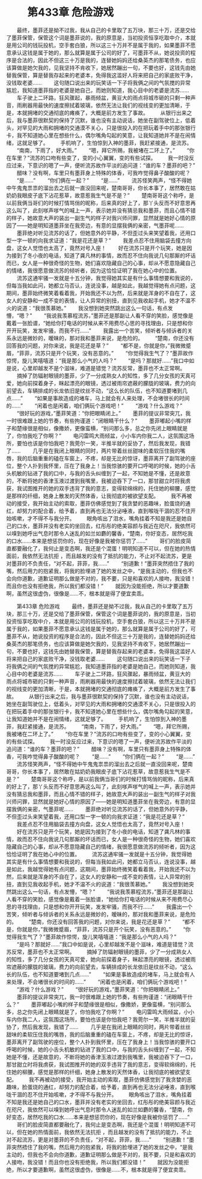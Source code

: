 # 　　第433章 危险游戏
　　最终，墨菲还是拗不过我，我从自己的卡里取了五万块，那三十万，还是交给了墨菲保管，保管这个词是墨菲说的，我的原意是，当初投资恒享吃取中介，本就是用公司的钱玩投机，空手套白狼，所以这三十万并不是属于我的，如果墨菲不愿意承认这钱是属于她的，那么就算是属于公司的好了，可墨菲不从，她说投资的程序是合法的，因此不但这三十万是我的，连替她妈妈还给桑英杰的那笔债务，也应该算做是她欠我的，见我坚持不肯收下，她居然蹦出一句，不要也好，这钱先由她替我保管，算是替我存起来的老婆本，免得我这滥好人将来把自己的家底败干净，没钱取老婆……
　　这句随口说出来的玩笑话一下子将我俩之间的气氛搅的异常尴尬，我知道墨菲指的老婆是她自己，而她则知道，我心目中的老婆是流苏……
　　车子驶上二环路，狂风骤起，暴雨倾盆，黄豆大的雨点将城市砸的只剩一种声音，雨刷器用最快的速度擦拭着玻璃，依然无法让我们的视线变的更加清晰，于是，本就拥堵的交通彻底的瘫痪了，大概是前方发生了事故。
　　从银行出来之后，我与墨菲很默契的保持了沉默，谁也没有主动说话，她坐在副驾驶位上，低着头，对罕见的大雨和拥堵的交通漠不关心，只是很投入的在把玩着手中的那张银行卡，我不知道她心里在想些什么，偶尔嘴角勾起的笑意，让我知道她并不是在闹情绪，这就足够了。
　　手机响了，生怕惊到入神的墨菲，我赶紧接通，是流苏。
　　“南南，下雨了，好大雨。”
　　“嗯，拜它所赐，我被堵在二环上了。”
　　“你在车里？”流苏的口吻有些变了，变的小心翼翼，变的有些试探。
　　我一时没反应过来，下意识的嗯了一声，便听流苏故作平淡的追问道：“谁的车？墨菲的吧？”
　　醋味？没有啊，车里只有墨菲身上特殊的体香，可我咋觉得鼻子酸酸的呢？
　　“是……”
　　“你们俩在一起？”
　　“是……”
　　流苏怪笑两声，“怪不得她中午鬼鬼祟祟的溜出去之后就一直没回来呢，楚南哥哥，你长本事了，居然敢在姑奶奶我眼皮子底下沾花惹草，故意惹我生气是不是？”
　　楚南哥哥这个称呼，是以前我俩当哥们的时候打情骂俏的昵称，后来真的好上了，那丫头反而不好意思再这么叫了，此刻嗲声嗲气的喊上一声，表示她并没有猜忌我和墨菲，而且心情不错的样子，她故意大声的装出一副生气的样子对我兴师问罪，显然就是她好心情的原因了——她是明知道墨菲坐在我旁边，有意的显摆我俩的亲密，气墨菲呢……
　　墨菲绝对听见流苏的话了，但她意外的平静，不但歪过头来笑望着我，还用口型一字一顿的向我求证道：“我是花还是草？”
　　我差点忍不住用脑袋去撞方向盘，这女人觉悟也太高了，竟然对号入座！
　　好在流苏只是开个玩笑，她是因为接到了冬小夜的电话，知道了龚凡林的事情，故而忍不住向我说几句那厮的坏话而已，女人是一种很奇怪的生物，她们喜欢隐藏自己的心事，却从不愿意隐藏自己的情绪，我很愿意做流苏的倾听者，因为这恰恰证明了我在她心中的位置。
　　流苏这通牢骚一发就是十五分钟，我觉得她其实是有什么事情想要和我说的，但每当我如此问，她都立马否认，连说没事，越是如此，我越觉得她有点问题，这期间，墨菲始终微笑着看着我，开始我还不以为然，后来就是浑身的不自在了，这女人的安静和一成不变的表情，让人异常的别扭，直到见我收起手机，她才不温不火的说道：“我很羡慕她。”
　　我没想到她突然跳出这么一句话，有点发懵，“嗯？”
　　“我说我羡慕程流苏，”墨菲还是那副让人看不穿的笑脸，感觉像是戴着一张脸谱，“她给你打电话的时候从来不用费尽心思的寻找理由，只是想和你开开玩笑，发发牢骚，而我不行……”
　　我露出一个苦笑，倾听者与倾诉者的关系永远是微妙的，暧昧的，那对我和墨菲来说，是危险的。
　　“楚南，你还没有回答我的问题，对你来说，我是花还是草？”
　　“都不是，你就是你，”我微微蹙眉，“菲菲，流苏只是开个玩笑，没有恶意的。”
　　“你觉得我生气了？”墨菲故作惊愕，旋儿笑嘻嘻道：“我是那么小气的人吗？”
　　“是吗？那就好……”我口中如是说，心里却越发不是个滋味，难道是错觉？流苏反常，墨菲也不太正常啊。
　　摘掉了防辐射眼镜的墨菲，少了一分成熟女人的知性，多了几分女孩的天真可爱，她向前探着身子，眯起漂亮的眼镜，透过被雨帘遮蔽的朦胧的玻璃，费力的向前望去，车辆排成的长龙依旧是纹丝不动，“这么长的队伍，也不知道要堵到几点……”
　　“如果是事故造成的堵车，马上就会有人来处理，不会堵很长的时间的……”
　　“闲着也是闲着，咱们俩玩个游戏吧！”
　　“游戏？什么游戏？”
　　“很好玩的游戏，”墨菲笑道：“你把眼睛闭上。”
　　墨菲的提议非常突兀，我一时很难跟上她的节奏，有些拘谨道：“闭眼睛干什么？”
　　墨菲嘟起小嘴的样子和楚缘很是相似，像撒娇，更像蛮横，“别问那么多，总之你先闭上眼睛就是了，你怕我吃了你啊？”
　　电闪雷鸣大雨倾盆，小小车内你我二人，这氛围这场所，要怕也该是你怕我吧？我莞尔一笑，半推半就的妥协了，然后我发现，我错了……
　　几乎是在我闭上眼睛的同时，两片带着丝丝甜味的柔软压住我的嘴唇，我的后脑重重的磕在车窗上，不疼，却是无比的惊讶，墨菲离开了副驾驶的座位，整个人扑到我怀里，压在了我身上！当我惊骇的要开口呼喝的时候，她的小舌头机敏的钻进了我的口中，与我的舌头纠缠到了一起，不知她是不懂，还是故意的，不断将她的香津玉液过渡到我嘴里，我被迫吞下了一口，那甘甜立时将我虏获，我试图推开的她的双手违背了我的意志，变得软绵绵的，托住她的柳腰，感觉是那样的纤细，她身上散发的天然体香，让我彻底的被欲望支配。
　　我不再被动的接受，我开始主动的索取，墨菲仿佛感觉到了我贪婪的恶趣味，脸蛋烧的通红，却努力的配合着，给予着，直到再也无法分泌唾液，直到喉咙干涸的忍不住开始咳嗽，才不得不与我分开。
　　眼角咳出了泪水，嘴角挂着不知是我还是她自己的口水，墨菲并没有老实的坐回去，红彤彤的绝美容颜与我近在咫尺，我依然可以嗅到她呼出气息时那令人迷乱的如兰如麝的馨香，“楚南，你好变态，居然吃我的口水……本来是想惩罚你的，现在好像是我被你惩罚了……”
　　哥们的脸皮简直都要融化了，我何止是变态啊，我还是个混蛋！明明知道不可以，但在她的热情面前，我依然无法抗拒 ，而且越发的没有了抵抗的能力，不止对不起流苏，更是对墨菲的不负责任，“对不起，菲菲，我……”
　　“别道歉！”墨菲突然捂住了我的嘴，然后用力的抱紧我，将我的脸埋进了她的发丝之中，“是我主动的，但我也不会向你道歉，道歉证明那么做是不对的，我不要，只是和喜欢的人接吻，我没错！而且你也没有拒绝我，所以我们都没错！”
　　就因为没能拒绝，所以才要道歉啊，虽然这很虚伪，很像是……不，根本就是得了便宜卖乖。

　　第433章 危险游戏
　　最终，墨菲还是拗不过我，我从自己的卡里取了五万块，那三十万，还是交给了墨菲保管，保管这个词是墨菲说的，我的原意是，当初投资恒享吃取中介，本就是用公司的钱玩投机，空手套白狼，所以这三十万并不是属于我的，如果墨菲不愿意承认这钱是属于她的，那么就算是属于公司的好了，可墨菲不从，她说投资的程序是合法的，因此不但这三十万是我的，连替她妈妈还给桑英杰的那笔债务，也应该算做是她欠我的，见我坚持不肯收下，她居然蹦出一句，不要也好，这钱先由她替我保管，算是替我存起来的老婆本，免得我这滥好人将来把自己的家底败干净，没钱取老婆……
　　这句随口说出来的玩笑话一下子将我俩之间的气氛搅的异常尴尬，我知道墨菲指的老婆是她自己，而她则知道，我心目中的老婆是流苏……
　　车子驶上二环路，狂风骤起，暴雨倾盆，黄豆大的雨点将城市砸的只剩一种声音，雨刷器用最快的速度擦拭着玻璃，依然无法让我们的视线变的更加清晰，于是，本就拥堵的交通彻底的瘫痪了，大概是前方发生了事故。
　　从银行出来之后，我与墨菲很默契的保持了沉默，谁也没有主动说话，她坐在副驾驶位上，低着头，对罕见的大雨和拥堵的交通漠不关心，只是很投入的在把玩着手中的那张银行卡，我不知道她心里在想些什么，偶尔嘴角勾起的笑意，让我知道她并不是在闹情绪，这就足够了。
　　手机响了，生怕惊到入神的墨菲，我赶紧接通，是流苏。
　　“南南，下雨了，好大雨。”
　　“嗯，拜它所赐，我被堵在二环上了。”
　　“你在车里？”流苏的口吻有些变了，变的小心翼翼，变的有些试探。
　　我一时没反应过来，下意识的嗯了一声，便听流苏故作平淡的追问道：“谁的车？墨菲的吧？”
　　醋味？没有啊，车里只有墨菲身上特殊的体香，可我咋觉得鼻子酸酸的呢？
　　“是……”
　　“你们俩在一起？”
　　“是……”
　　流苏怪笑两声，“怪不得她中午鬼鬼祟祟的溜出去之后就一直没回来呢，楚南哥哥，你长本事了，居然敢在姑奶奶我眼皮子底下沾花惹草，故意惹我生气是不是？”
　　楚南哥哥这个称呼，是以前我俩当哥们的时候打情骂俏的昵称，后来真的好上了，那丫头反而不好意思再这么叫了，此刻嗲声嗲气的喊上一声，表示她并没有猜忌我和墨菲，而且心情不错的样子，她故意大声的装出一副生气的样子对我兴师问罪，显然就是她好心情的原因了——她是明知道墨菲坐在我旁边，有意的显摆我俩的亲密，气墨菲呢……
　　墨菲绝对听见流苏的话了，但她意外的平静，不但歪过头来笑望着我，还用口型一字一顿的向我求证道：“我是花还是草？”
　　我差点忍不住用脑袋去撞方向盘，这女人觉悟也太高了，竟然对号入座！
　　好在流苏只是开个玩笑，她是因为接到了冬小夜的电话，知道了龚凡林的事情，故而忍不住向我说几句那厮的坏话而已，女人是一种很奇怪的生物，她们喜欢隐藏自己的心事，却从不愿意隐藏自己的情绪，我很愿意做流苏的倾听者，因为这恰恰证明了我在她心中的位置。
　　流苏这通牢骚一发就是十五分钟，我觉得她其实是有什么事情想要和我说的，但每当我如此问，她都立马否认，连说没事，越是如此，我越觉得她有点问题，这期间，墨菲始终微笑着看着我，开始我还不以为然，后来就是浑身的不自在了，这女人的安静和一成不变的表情，让人异常的别扭，直到见我收起手机，她才不温不火的说道：“我很羡慕她。”
　　我没想到她突然跳出这么一句话，有点发懵，“嗯？”
　　“我说我羡慕程流苏，”墨菲还是那副让人看不穿的笑脸，感觉像是戴着一张脸谱，“她给你打电话的时候从来不用费尽心思的寻找理由，只是想和你开开玩笑，发发牢骚，而我不行……”
　　我露出一个苦笑，倾听者与倾诉者的关系永远是微妙的，暧昧的，那对我和墨菲来说，是危险的。
　　“楚南，你还没有回答我的问题，对你来说，我是花还是草？”
　　“都不是，你就是你，”我微微蹙眉，“菲菲，流苏只是开个玩笑，没有恶意的。”
　　“你觉得我生气了？”墨菲故作惊愕，旋儿笑嘻嘻道：“我是那么小气的人吗？”
　　“是吗？那就好……”我口中如是说，心里却越发不是个滋味，难道是错觉？流苏反常，墨菲也不太正常啊。
　　摘掉了防辐射眼镜的墨菲，少了一分成熟女人的知性，多了几分女孩的天真可爱，她向前探着身子，眯起漂亮的眼镜，透过被雨帘遮蔽的朦胧的玻璃，费力的向前望去，车辆排成的长龙依旧是纹丝不动，“这么长的队伍，也不知道要堵到几点……”
　　“如果是事故造成的堵车，马上就会有人来处理，不会堵很长的时间的……”
　　“闲着也是闲着，咱们俩玩个游戏吧！”
　　“游戏？什么游戏？”
　　“很好玩的游戏，”墨菲笑道：“你把眼睛闭上。”
　　墨菲的提议非常突兀，我一时很难跟上她的节奏，有些拘谨道：“闭眼睛干什么？”
　　墨菲嘟起小嘴的样子和楚缘很是相似，像撒娇，更像蛮横，“别问那么多，总之你先闭上眼睛就是了，你怕我吃了你啊？”
　　电闪雷鸣大雨倾盆，小小车内你我二人，这氛围这场所，要怕也该是你怕我吧？我莞尔一笑，半推半就的妥协了，然后我发现，我错了……
　　几乎是在我闭上眼睛的同时，两片带着丝丝甜味的柔软压住我的嘴唇，我的后脑重重的磕在车窗上，不疼，却是无比的惊讶，墨菲离开了副驾驶的座位，整个人扑到我怀里，压在了我身上！当我惊骇的要开口呼喝的时候，她的小舌头机敏的钻进了我的口中，与我的舌头纠缠到了一起，不知她是不懂，还是故意的，不断将她的香津玉液过渡到我嘴里，我被迫吞下了一口，那甘甜立时将我虏获，我试图推开的她的双手违背了我的意志，变得软绵绵的，托住她的柳腰，感觉是那样的纤细，她身上散发的天然体香，让我彻底的被欲望支配。
　　我不再被动的接受，我开始主动的索取，墨菲仿佛感觉到了我贪婪的恶趣味，脸蛋烧的通红，却努力的配合着，给予着，直到再也无法分泌唾液，直到喉咙干涸的忍不住开始咳嗽，才不得不与我分开。
　　眼角咳出了泪水，嘴角挂着不知是我还是她自己的口水，墨菲并没有老实的坐回去，红彤彤的绝美容颜与我近在咫尺，我依然可以嗅到她呼出气息时那令人迷乱的如兰如麝的馨香，“楚南，你好变态，居然吃我的口水……本来是想惩罚你的，现在好像是我被你惩罚了……”
　　哥们的脸皮简直都要融化了，我何止是变态啊，我还是个混蛋！明明知道不可以，但在她的热情面前，我依然无法抗拒 ，而且越发的没有了抵抗的能力，不止对不起流苏，更是对墨菲的不负责任，“对不起，菲菲，我……”
　　“别道歉！”墨菲突然捂住了我的嘴，然后用力的抱紧我，将我的脸埋进了她的发丝之中，“是我主动的，但我也不会向你道歉，道歉证明那么做是不对的，我不要，只是和喜欢的人接吻，我没错！而且你也没有拒绝我，所以我们都没错！”
　　就因为没能拒绝，所以才要道歉啊，虽然这很虚伪，很像是……不，根本就是得了便宜卖乖。
